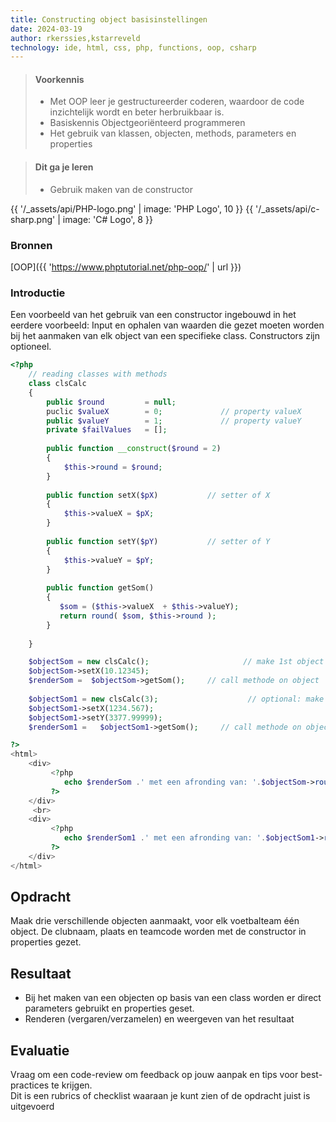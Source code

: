 ```yaml
---
title: Constructing object basisinstellingen
date: 2024-03-19
author: rkerssies,kstarreveld
technology: ide, html, css, php, functions, oop, csharp
---
```



> #### Voorkennis
> * Met OOP leer je gestructureerder coderen, waardoor de code inzichtelijk wordt en beter herbruikbaar is.
> * Basiskennis Objectgeoriënteerd programmeren
> * Het gebruik van klassen, objecten, methods, parameters en properties


> #### Dit ga je leren
> * Gebruik maken van de constructor

{{ '/_assets/api/PHP-logo.png' | image: 'PHP Logo', 10 }}
{{ '/_assets/api/c-sharp.png' | image: 'C# Logo', 8 }}


### Bronnen
[OOP]({{ 'https://www.phptutorial.net/php-oop/' | url }})<br>

### Introductie
Een voorbeeld van het gebruik van een constructor ingebouwd in het eerdere voorbeeld:
Input en ophalen van waarden die gezet moeten worden bij het aanmaken van elk object van een specifieke class.
Constructors zijn optioneel.
```php
<?php
    // reading classes with methods
    class clsCalc
    {
        public $round         = null;
        puclic $valueX        = 0;             // property valueX
        public $valueY        = 1;             // property valueY
        private $failValues   = [];
   
        public function __construct($round = 2) 
        {
            $this->round = $round;
        }
  
        public function setX($pX)           // setter of X
        {
            $this->valueX = $pX;
        }
    
        public function setY($pY)           // setter of Y
        {
            $this->valueY = $pY;
        }
 
        public function getSom()      
        {
           $som = ($this->valueX  + $this->valueY);
           return round( $som, $this->round );
        }
       
    }

    $objectSom = new clsCalc();                     // make 1st object with rounding of default value 2
    $objectSom->setX(10.12345);
    $renderSom =  $objectSom->getSom();     // call methode on object 
   
    $objectSom1 = new clsCalc(3);                    // optional: make 2nd object with rounding of 3
    $objectSom1->setX(1234.567);
    $objectSom1->setY(3377.99999);
    $renderSom1 =   $objectSom1->getSom();     // call methode on object  

?>
<html>  
    <div>
         <?php 
            echo $renderSom .' met een afronding van: '.$objectSom->round; 
         ?>              
    </div>
     <br>
    <div>
         <?php 
            echo $renderSom1 .' met een afronding van: '.$objectSom1->round;
         ?>     
    </div>
</html>
```

## Opdracht
Maak drie verschillende objecten aanmaakt, voor elk voetbalteam één object.
De clubnaam, plaats en teamcode worden met de constructor in properties gezet.

## Resultaat
* Bij het maken van een objecten op basis van een class worden er direct parameters gebruikt en properties geset. 
* Renderen (vergaren/verzamelen) en weergeven van het resultaat

## Evaluatie
Vraag om een code-review om feedback op jouw aanpak en tips voor best-practices te krijgen.<br>
Dit is een rubrics of checklist waaraan je kunt zien of de opdracht juist is uitgevoerd
